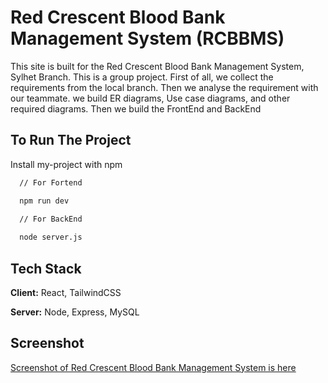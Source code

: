 
# Red Crescent Blood Bank Management System (RCBBMS)

This site is built for the Red Crescent Blood Bank Management System, Sylhet Branch. This is a group project. First of all, we collect the requirements from the local branch. Then we analyse the requirement with our teammate. we build ER diagrams, Use case diagrams, and other required diagrams. Then we build the FrontEnd and BackEnd 


## To Run The Project

Install my-project with npm

```bash
  // For Fortend

  npm run dev
  
  // For BackEnd

  node server.js

```
    
## Tech Stack

**Client:** React, TailwindCSS

**Server:** Node, Express, MySQL

## Screenshot
[Screenshot of Red Crescent Blood Bank Management System is here](FrontEndPhotos)

